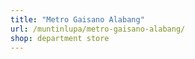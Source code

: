 ```yaml
---
title: "Metro Gaisano Alabang"
url: /muntinlupa/metro-gaisano-alabang/
shop: department store
---
```

